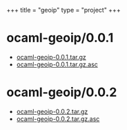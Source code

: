 +++
title = "geoip"
type = "project"
+++

# ocaml-geoip/0.0.1
* [ocaml-geoip-0.0.1.tar.gz](/geoip/ocaml-geoip/0.0.1/ocaml-geoip-0.0.1.tar.gz)
* [ocaml-geoip-0.0.1.tar.gz.asc](/geoip/ocaml-geoip/0.0.1/ocaml-geoip-0.0.1.tar.gz.asc)

# ocaml-geoip/0.0.2
* [ocaml-geoip-0.0.2.tar.gz](/geoip/ocaml-geoip/0.0.2/ocaml-geoip-0.0.2.tar.gz)
* [ocaml-geoip-0.0.2.tar.gz.asc](/geoip/ocaml-geoip/0.0.2/ocaml-geoip-0.0.2.tar.gz.asc)